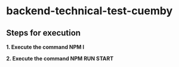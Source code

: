 # backend-technical-test-cuemby
## Steps for execution

**1. Execute the command NPM I**

**2. Execute the command NPM RUN START**
